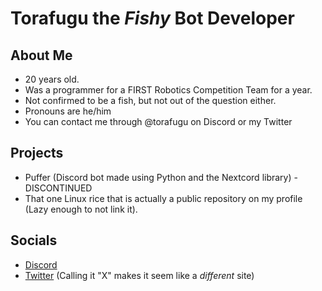 # Torafugu the *Fishy* Bot Developer

## About Me

* 20 years old.
* Was a programmer for a FIRST Robotics Competition Team for a year.
* Not confirmed to be a fish, but not out of the question either.
* Pronouns are he/him
* You can contact me through @torafugu on Discord or my Twitter

## Projects

* Puffer (Discord bot made using Python and the Nextcord library) - DISCONTINUED
* That one Linux rice that is actually a public repository on my profile (Lazy enough to not link it).


## Socials

* [Discord](https://discord.gg/users/664221553902485505)
* [Twitter](https://twitter.com/TorafuguBotDev) (Calling it "X" makes it seem like a *different* site)
